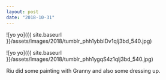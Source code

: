 ```yaml
---
layout: post
date: "2018-10-31"
---
```


![yo yo]({{ site.baseurl }}/assets/images/2018/tumblr_phh1ybbIDv1qlj3bd_540.jpg)

![yo yo]({{ site.baseurl }}/assets/images/2018/tumblr_phh1ygqS4z1qlj3bd_540.jpg)

Riu did some painting with Granny and also some dressing up.
